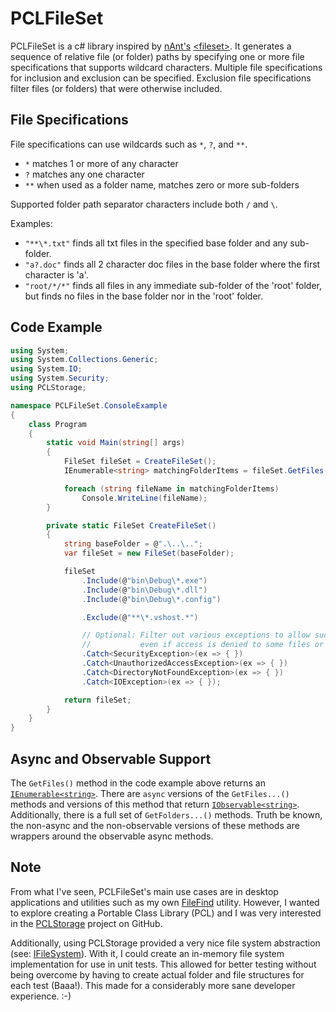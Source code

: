 # PCLFileSet

PCLFileSet is a c# library inspired by [nAnt's](http://nant.sourceforge.net/) [&lt;fileset&gt;](http://nant.sourceforge.net/release/latest/help/types/fileset.html). It generates a sequence of relative file (or folder) paths by specifying one or more file specifications that supports wildcard characters. Multiple file specifications for inclusion and exclusion can be specified. Exclusion file specifications filter files (or folders) that were otherwise included.

## File Specifications
File specifications can use wildcards such as `*`, `?`, and `**`. 
* `*` matches 1 or more of any character
* `?` matches any one character
* `**` when used as a folder name, matches zero or more sub-folders

Supported folder path separator characters include both `/` and `\`.

Examples:
* `"**\*.txt"` finds all txt files in the specified base folder and any sub-folder.
* `"a?.doc"` finds all 2 character doc files in the base folder where the first character is 'a'.
* `"root/*/*"` finds all files in any immediate sub-folder of the 'root' folder, but finds no files in the base folder nor in the 'root' folder.

## Code Example

```c#
using System;
using System.Collections.Generic;
using System.IO;
using System.Security;
using PCLStorage;

namespace PCLFileSet.ConsoleExample
{
    class Program
    {
        static void Main(string[] args)
        {
            FileSet fileSet = CreateFileSet();
            IEnumerable<string> matchingFolderItems = fileSet.GetFiles();

            foreach (string fileName in matchingFolderItems)
                Console.WriteLine(fileName);
        }

        private static FileSet CreateFileSet()
        {
            string baseFolder = @".\..\..";
            var fileSet = new FileSet(baseFolder);

            fileSet
                .Include(@"bin\Debug\*.exe")
                .Include(@"bin\Debug\*.dll")
                .Include(@"bin\Debug\*.config")

                .Exclude(@"**\*.vshost.*")

                // Optional: Filter out various exceptions to allow successful completion 
                //           even if access is denied to some files or sub-folders.
                .Catch<SecurityException>(ex => { })
                .Catch<UnauthorizedAccessException>(ex => { })
                .Catch<DirectoryNotFoundException>(ex => { })
                .Catch<IOException>(ex => { });

            return fileSet;
        }
    }
}
```

## Async and Observable Support

The `GetFiles()` method in the code example above returns an [`IEnumerable<string>`](https://msdn.microsoft.com/en-us/library/9eekhta0(v=vs.110).aspx). There are `async` versions of the `GetFiles...()` methods and versions of this method that return [`IObservable<string>`](https://msdn.microsoft.com/en-us/library/dd990377(v=vs.110).aspx). Additionally, there is a full set of `GetFolders...()` methods. Truth be known, the non-async and the non-observable versions of these methods are wrappers around the observable async methods.

## Note
From what I've seen, PCLFileSet's main use cases are in desktop applications and utilities such as my own [FileFind](https://github.com/Merlin9999/FileFind) utility. However, I wanted to explore creating a Portable Class Library (PCL) and I was very interested in the [PCLStorage](https://github.com/dsplaisted/pclstorage) project on GitHub. 

Additionally, using PCLStorage provided a very nice file system abstraction (see:  [IFileSystem](https://github.com/dsplaisted/PCLStorage/blob/master/src/PCLStorage.Abstractions/IFileSystem.cs)). With it, I could create an in-memory file system implementation for use in unit tests. This allowed for better testing without being overcome by having to create actual folder and file structures for each test (Baaa!). This made for a considerably more sane developer experience. :-)
 
